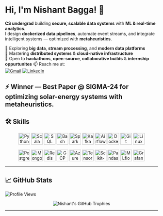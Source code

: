 # Hi, I'm Nishant Bagga! 👋

**CS undergrad** building **secure, scalable data systems** with **ML & real-time analytics**.  
I design **dockerized data pipelines**, automate event streams, and integrate intelligent systems — optimized with **metaheuristics**.

🔭 Exploring **big data**, **stream processing**, and **modern data platforms**  
🌱 Mastering **distributed systems** & **cloud-native infrastructure**  
👯 Open to **hackathons**, **open-source**, **collaborative builds** & **internship oppurtunites**
📫 Reach me at:  
[![Gmail](https://img.shields.io/badge/Gmail-D14836?style=for-the-badge&logo=gmail&logoColor=white)](mailto:nishant07bagga@gmail.com) [![LinkedIn](https://img.shields.io/badge/LinkedIn-0077B5?style=for-the-badge&logo=linkedin&logoColor=white)](https://www.linkedin.com/in/nishant-bagga/)

⚡ Winner — **Best Paper @ SIGMA-24** for optimizing solar-energy systems with metaheuristics.
---

## 🛠️ Skills

<p align="center">
  <!-- Row 1 -->
  <img src="https://cdn.simpleicons.org/python/3776AB" height="38" alt="Python" />
  <img src="https://cdn.simpleicons.org/scala/DC322F" height="38" alt="Scala" />
  <img src="https://cdn.simpleicons.org/mysql/4479A1" height="38" alt="SQL" />
  <img src="https://cdn.simpleicons.org/gnubash/4EAA25" height="38" alt="Bash" />
  <img src="https://cdn.simpleicons.org/apachespark/E25A1C" height="38" alt="Spark" />
  <img src="https://cdn.simpleicons.org/apachekafka/231F20" height="38" alt="Kafka" />
  <img src="https://cdn.simpleicons.org/apacheairflow/017CEE" height="38" alt="Airflow" />
  <img src="https://cdn.simpleicons.org/docker/2496ED" height="38" alt="Docker" />
  <img src="https://cdn.simpleicons.org/git/F05032" height="38" alt="Git" />
  <img src="https://cdn.simpleicons.org/linux/FCC624" height="38" alt="Linux" />
</p>

<p align="center">
  <!-- Row 2 -->
  <img src="https://cdn.simpleicons.org/postgresql/316192" height="38" alt="PostgreSQL" />
  <img src="https://cdn.simpleicons.org/mongodb/47A248" height="38" alt="MongoDB" />
  <img src="https://cdn.simpleicons.org/redis/DC382D" height="38" alt="Redis" />
  <img src="https://cdn.simpleicons.org/googlecloud/4285F4" height="38" alt="GCP" />
  <img src="https://cdn.simpleicons.org/microsoftazure/0078D4" height="38" alt="Azure" />
  <img src="https://cdn.simpleicons.org/tensorflow/FF6F00" height="38" alt="TensorFlow" />
  <img src="https://cdn.simpleicons.org/scikitlearn/F7931E" height="38" alt="Scikit-Learn" />
  <img src="https://cdn.simpleicons.org/pandas/150458" height="38" alt="Pandas" />
  <img src="https://cdn.simpleicons.org/mlflow/0194E2" height="38" alt="MLflow" />
  <img src="https://cdn.simpleicons.org/grafana/F46800" height="38" alt="Grafana" />
</p>

---

## 📈 GitHub Stats

![Profile Views](https://komarev.com/ghpvc/?username=unspokenmyth&style=flat-square&color=blue)

<p align="center">
  <img src="https://github-profile-trophy.vercel.app/?username=unspokenmyth&theme=radical&column=7&no-frame=true" alt="Nishant's GitHub Trophies" />
</p>

---

